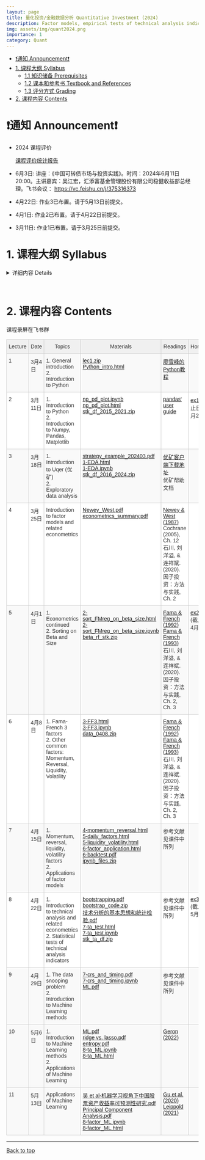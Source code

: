 ```yaml
---
layout: page
title: 量化投资/金融数据分析 Quantitative Investment (2024)
description: Factor models, empirical tests of technical analysis indicators, applications of machine learning techniques
img: assets/img/quant2024.png
importance: 1
category: Quant
---
```


- [❗️通知 Announcement❗️](#️通知-announcement️)
- [1. 课程大纲 Syllabus](#1-课程大纲-syllabus)
  - [1.1 知识储备 Prerequisites](#11-知识储备-prerequisites)
  - [1.2 课本和参考书 Textbook and References](#12-课本和参考书-textbook-and-references)
  - [1.3 评分方式 Grading](#13-评分方式-grading)
- [2. 课程内容 Contents](#2-课程内容-contents)

# ❗️通知 Announcement❗️
- 2024 课程评价

    [课程评价统计报告](/assets/courses/quant_2024/report2024.pdf)
- 6月3日: 讲座：《中国可转债市场与投资实践》。时间：2024年6月11日20:00。主讲嘉宾：吴江宏，汇添富基金管理股份有限公司稳健收益部总经理。飞书会议： https://vc.feishu.cn/j/375316373
- 4月22日: 作业3已布置。请于5月13日前提交。
- 4月1日: 作业2已布置。请于4月22日前提交。
- 3月11日: 作业1已布置。请于3月25日前提交。

# 1. 课程大纲 Syllabus

<!-- &nbsp; -->

<details markdown="1">
  <summary> 详细内容 Details </summary>

这门课程在教学计划上有两个不同的名称：《量化投资》(学硕)，《金融数据分析和Python应用》(专硕)。主要讨论用数量方法探索金融数据以及构建交易策略。课程内容是应用导向的，但相关的理论也会有涉及。课程目标：掌握基本的工具以及用数据分析的思维方式。这门课主要包含以下内容：
- Python 基础以及数据处理相关库(numpy, pandas, sklearn, tensorflow, keras等)
- 因子模型
- 技术分析介绍以及统计检验
- 机器学习在量化投资中的应用

这门课暂不包含高频数据(日内)策略，也不包含衍生品策略。主要的数据来源是中国A股市场股票数据

This is a course about constructing trading strategies by quantitative methods. The course is application oriented, but relevant theories will also be discussed. The course objective is to teach students basic tools and ways of exploring financial data so that quantitative (and perhaps winning) strategies can be constructed. The main contents are:
- introduction of Python basics and data science packages (numpy, pandas, sklearn, tensorflow, keras, etc.)
- construction of factor models
- introduction to technical analysis
- application of machine learning methods

This course does not contain high-frequency (intraday) strategies, or strategies involving derivatives. Please refer to other courses provided by the school if these are what you need. Our main data is from A shares of China's stock markets.


## 1.1 知识储备 Prerequisites
应当知道基本的计量经济学(我们会进行简短的复习)。无需具备编程知识，所有的编程相关的内容都会在课程中介绍，但如果有编程经验更好。面对大量的编程应当有心理准备。

Students should know basic econometrics (I'll give short review lectures if necessary). Students must also be comfortable, or inclined to do lots of programming. No prior knowledge of programming is required, though it is surely a big plus if you have some experiences.

## 1.2 课本和参考书 Textbook and References
暂无课本。课件和相关资料会上传到这个网页，请每次上课前进行下载。我们采用的平台是[优矿](https://uqer.datayes.com/)，请至相关网页下载客户端。优矿有免费版但分配的计算资源很少，学院会提供一些共享账号。参考书目见下方。

There is no required textbook. Lecture notes will be uploaded here and please download the latest version before class. We'll be using [Uqer](https://uqer.datayes.com/), a quant platform, for retrieving data, programming and backtesting. Please download and install it on your laptop. The platform is not free, but we'll give you several shared accounts.

The following references are useful:
- Cochrane, John H., 2005, *Asset Pricing*. Revised edition. (Princeton University Press, Princeton, N.J).
- Bali, Turan G., Robert F. Engle, and Scott Murray, 2016, *Empirical Asset Pricing: The Cross Section of Stock Returns*. 1 edition. (Wiley).
- 石川, 刘洋溢, & 连祥斌. (2020). 因子投资：方法与实践. 电子工业出版社.
- Murphy, John J., 1999, *Technical Analysis of the Financial Markets: A Comprehensive Guide to Trading Methods and Applications*. (New York Institute of Finance, N.Y.).
- Grinold, Richard, and Ronald Kahn, 1999, *Active Portfolio Management: A Quantitative Approach for Producing Superior Returns and Controlling Risk*. 2 edition. (McGraw-Hill Education, New York).
- Geron, Aurelien, 2021, *Hands-on Machine Learning with Scikit-Learn, Keras, and TensorFlow*. 3rd Edition (O'Reilly).

## 1.3 评分方式 Grading
- 3到4次作业 (60%)
- 家庭考试 (40%)。大致形式为在规定时间内完成策略构建。

- 3 or 4 homework exercises (60%)
- take-home exam (40%)

**抄袭作业零容忍。抄袭他人作业可能会直接挂科。** 对于编程经验较少的同学来说，遇到困难是正常的。所有的代码我都会共享，只要仔细研读一定可以完成作业和考试。请相信自己。

**PLAGIARISM IS STRICTLY PROHIBITED. You may immediately fail the course if copy-pasting other's work.** It will be normal to meet obstacles during the course, especially for students with less exposure to programming. I'll share all relevant codes and you'll surely complete the course successfully if you read and try the provided codes with some care. Please trust yourself and hang on.

</details>

&nbsp;

# 2. 课程内容 Contents

课程录屏在飞书群

<style type="text/css">
.tg  {border-collapse:collapse;border-color:#ccc;border-spacing:0;}
.tg td{background-color:#fff;border-color:#ccc;border-style:solid;border-width:1px;color:#333;
  font-family:Arial, sans-serif;font-size:14px;overflow:hidden;padding:10px 5px;word-break:normal;}
.tg th{background-color:#f0f0f0;border-color:#ccc;border-style:solid;border-width:1px;color:#333;
  font-family:Arial, sans-serif;font-size:14px;font-weight:normal;overflow:hidden;padding:10px 5px;word-break:normal;}
.tg .tg-v16d{background-color:#f9f9f9;border-color:#cccccc;text-align:left;vertical-align:top}
.tg .tg-65iu{border-color:#cccccc;text-align:left;vertical-align:top}
.tg .tg-o57c{border-color:#cccccc;text-align:center;vertical-align:top}
</style>
<table class="tg">
<colgroup>
<col style="width: 56px">
<col style="width: 114px">
<col style="width: 298px">
<col style="width: 108px">
<col style="width: 142px">
<col style="width: 78px">
</colgroup>
<thead>
  <tr>
    <th class="tg-o57c">Lecture</th>
    <th class="tg-o57c">Date</th>
    <th class="tg-o57c">Topics</th>
    <th class="tg-o57c">Materials</th>
    <th class="tg-o57c">Readings</th>
    <th class="tg-o57c">Homework</th>
  </tr>
</thead>
<tbody>
  <tr>
    <td class="tg-v16d">1</td>
    <td class="tg-v16d">3月4日</td>
    <td class="tg-v16d">1. General introduction <br>2. Introduction to Python</td>
    <td class="tg-v16d">
    <a href="/assets/courses/quant_2024/lec1/lec1.zip" target="_blank" rel="noopener noreferrer">lec1.zip</a> <br>
    <a href="/assets/courses/quant_2023/lec1/Python_intro.html" target="_blank" rel="noopener noreferrer">Python_intro.html</a>
    </td>
    <td class="tg-v16d">
    <a href="https://www.liaoxuefeng.com/wiki/1016959663602400" target="_blank" rel="noopener noreferrer">廖雪峰的Python教程</a>
    </td>
    <td class="tg-v16d"></td>
  </tr>
  <tr>
    <td class="tg-65iu">2</td>
    <td class="tg-65iu">3月11日</td>
    <td class="tg-65iu">1. Introduction to Python <br>2. Introduction to Numpy, Pandas, Matplotlib </td>
    <td class="tg-65iu">
    <a href="/assets/courses/quant_2024/lec2/np_pd_plot.ipynb" target="_blank" rel="noopener noreferrer">np_pd_plot.ipynb</a> <br>
    <a href="/assets/courses/quant_2024/lec2/np_pd_plot.html" target="_blank" rel="noopener noreferrer">np_pd_plot.html</a> <br>
     <a href="https://nankai.feishu.cn/file/FAzXbMtEDo8zv6xpWCzcpdGmnlh" target="_blank" rel="noopener noreferrer">stk_df_2015_2021.zip</a> <br>
    </td>
    <td class="tg-65iu">
    <a href="https://pandas.pydata.org/docs/user_guide/index.html" target="_blank" rel="noopener noreferrer">pandas' user guide</a> <br>
    </td>
    <td class="tg-65iu">
    <a href="/assets/courses/quant_2024/exercises/ex1.zip" target="_blank" rel="noopener noreferrer">ex1.zip</a> (截止日期: 3月25日)
    </td>
  </tr>
  <tr>
    <td class="tg-v16d">3</td>
    <td class="tg-v16d">3月18日</td>
    <td class="tg-v16d">1. Introduction to Uqer (优矿) <br> 2. Exploratory data analysis </td>
    <td class="tg-v16d">
     <a href="/assets/courses/quant_2024/lec3/strategy_example_202403.pdf" target="_blank" rel="noopener noreferrer">strategy_example_202403.pdf</a> <br>
    <a href="/assets/courses/quant_2024/lec3/1-EDA.html" target="_blank" rel="noopener noreferrer">1-EDA.html</a> <br>
    <a href="/assets/courses/quant_2024/lec3/1-EDA.ipynb" target="_blank" rel="noopener noreferrer">1-EDA.ipynb</a> <br>
    <a href="https://nankai.feishu.cn/file/WDImbTQ0BoWQ7ExVZVVcTlqWnF1" target="_blank" rel="noopener noreferrer">stk_df_2016_2024.zip</a> <br>
    </td>
    <td class="tg-v16d">
    <a href="https://uqer.datayes.com/pro/pro_download.html" target="_blank" rel="noopener noreferrer">优矿客户端下载地址</a> <br>
    优矿帮助文档
    </td>
    <td class="tg-v16d"></td>
  </tr>
  <tr>
    <td class="tg-65iu">4</td>
    <td class="tg-65iu">3月25日</td>
    <td class="tg-65iu"> Introduction to factor models and related econometrics </td>
    <td class="tg-65iu">
    <a href="/assets/courses/quant_2024/lec4/Newey_West.pdf" target="_blank" rel="noopener noreferrer">Newey_West.pdf</a> <br>
    <a href="/assets/courses/quant_2024/lec4/econometrics_summary.pdf" target="_blank" rel="noopener noreferrer">econometrics_summary.pdf</a>
    </td>
    <td class="tg-65iu">
    <a href="https://www.jstor.org/stable/1913610?searchText=&searchUri=&ab_segments=&searchKey=&refreqid=fastly-default%3A0a291a66dc09884f01c5730c91489cfe" target="_blank" rel="noopener noreferrer">Newey & West (1987)</a> <br>
    Cochrane (2005), Ch. 12 <br>
    石川, 刘洋溢, & 连祥斌. (2020). 因子投资：方法与实践, Ch. 2
    </td>
    <td class="tg-65iu">
    </td>
  </tr>
  <tr>
    <td class="tg-v16d">5</td>
    <td class="tg-v16d">4月1日</td>
    <td class="tg-v16d">
    1. Econometrics continued <br>
    2. Sorting on Beta and Size
    </td>
    <td class="tg-v16d">
    <a href="/assets/courses/quant_2024/lec5/2-sort_FMreg_on_beta_size.html" target="_blank" rel="noopener noreferrer">2-sort_FMreg_on_beta_size.html</a> <br>
    <a href="/assets/courses/quant_2024/lec5/2-sort_FMreg_on_beta_size.ipynb" target="_blank" rel="noopener noreferrer">2-sort_FMreg_on_beta_size.ipynb</a> <br>
    <a href="https://nankai.feishu.cn/file/B9E9b1Dcoo6nzPxWIRqcn9LVn9d" target="_blank" rel="noopener noreferrer">beta_rf_stk.zip</a>
    </td>
    <td class="tg-v16d">
    <a href="https://onlinelibrary.wiley.com/doi/full/10.1111/j.1540-6261.1992.tb04398.x" target="_blank" rel="noopener noreferrer">Fama & French (1992)</a> <br>
    <a href="https://www.sciencedirect.com/science/article/abs/pii/0304405X93900235" target="_blank" rel="noopener noreferrer">Fama & French (1993)</a> <br>
    石川, 刘洋溢, & 连祥斌. (2020). 因子投资：方法与实践, Ch. 2, Ch. 3
    </td>
    <td class="tg-v16d">
    <a href="/assets/courses/quant_2024/exercises/ex2.pdf" target="_blank" rel="noopener noreferrer">ex2.pdf</a> (截止日期: 4月22日)
    </td>
  </tr>
  <tr>
    <td class="tg-65iu">6</td>
    <td class="tg-65iu">4月8日</td>
    <td class="tg-65iu">
    1. Fama-French 3 factors <br>
    2. Other common factors: Momentum, Reversal, Liquidity, Volatility
    </td>
    <td class="tg-65iu">
    <a href="/assets/courses/quant_2024/lec6/3-FF3.html" target="_blank" rel="noopener noreferrer">3-FF3.html</a> <br>
    <a href="/assets/courses/quant_2024/lec6/3-FF3.ipynb" target="_blank" rel="noopener noreferrer">3-FF3.ipynb</a> <br>
    <a href="https://nankai.feishu.cn/file/V9gcbDNa4oHhFNxvgn6cAJ44neh" target="_blank" rel="noopener noreferrer">data_0408.zip</a>
    </td>
    <td class="tg-65iu">
    <a href="https://onlinelibrary.wiley.com/doi/full/10.1111/j.1540-6261.1992.tb04398.x" target="_blank" rel="noopener noreferrer">Fama & French (1992)</a> <br>
    <a href="https://www.sciencedirect.com/science/article/abs/pii/0304405X93900235" target="_blank" rel="noopener noreferrer">Fama & French (1993)</a> <br>
    石川, 刘洋溢, & 连祥斌. (2020). 因子投资：方法与实践, Ch. 2, Ch. 3
    </td>
    <td class="tg-65iu">
    </td>
  </tr>
  <tr>
    <td class="tg-v16d">7</td>
    <td class="tg-v16d">4月15日</td>
    <td class="tg-v16d">
    1. Momentum, reversal, liquidity, volatility factors <br>
    2. Applications of factor models
    </td>
    <td class="tg-v16d">
    <a href="/assets/courses/quant_2024/lec7/4-momentum_reversal.html" target="_blank" rel="noopener noreferrer">4-momentum_reversal.html</a> <br>
    <a href="/assets/courses/quant_2024/lec7/5-daily_factors.html" target="_blank" rel="noopener noreferrer">5-daily_factors.html</a> <br>
    <a href="/assets/courses/quant_2024/lec7/5-liquidity_volatility.html" target="_blank" rel="noopener noreferrer">5-liquidity_volatility.html</a> <br>
    <a href="/assets/courses/quant_2024/lec7/6-factor_application.html" target="_blank" rel="noopener noreferrer">6-factor_application.html</a> <br>
    <a href="/assets/courses/quant_2024/lec7/6-backtest.pdf" target="_blank" rel="noopener noreferrer">6-backtest.pdf</a> <br>
    <a href="/assets/courses/quant_2024/lec7/ipynb_files.zip" target="_blank" rel="noopener noreferrer">ipynb_files.zip</a>
    </td>
    <td class="tg-v16d">
    参考文献见课件中所列
    </td>
    <td class="tg-v16d">
    </td>
  </tr>
  <tr>
    <td class="tg-65iu">8</td>
    <td class="tg-65iu">4月22日</td>
    <td class="tg-65iu">
    1. Introduction to technical analysis and related econometrics <br>
    2. Statistical tests of technical analysis indicators
    </td>
    <td class="tg-65iu">
    <a href="/assets/courses/quant_2024/lec8/bootstrapping.pdf" target="_blank" rel="noopener noreferrer">bootstrapping.pdf</a> <br>
    <a href="/assets/courses/quant_2024/lec8/bootstrap_code.zip" target="_blank" rel="noopener noreferrer">bootstrap_code.zip</a> <br>
    <a href="/assets/courses/quant_2024/lec8/技术分析的基本思想和统计检验.pdf" target="_blank" rel="noopener noreferrer">技术分析的基本思想和统计检验.pdf</a> <br>
    <a href="/assets/courses/quant_2024/lec8/7-ta_test.html" target="_blank" rel="noopener noreferrer">7-ta_test.html</a> <br>
    <a href="/assets/courses/quant_2024/lec8/7-ta_test.ipynb" target="_blank" rel="noopener noreferrer">7-ta_test.ipynb</a> <br>
    <a href="https://nankai.feishu.cn/file/Q7QrbKHfNo0AsrxUDeec6KCrnQe" target="_blank" rel="noopener noreferrer">stk_ta_df.zip</a>
    </td>
    <td class="tg-65iu">
    参考文献见课件中所列
    </td>
    <td class="tg-65iu">
    <a href="/assets/courses/quant_2024/exercises/ex3.pdf" target="_blank" rel="noopener noreferrer">ex3.pdf</a> (截止日期: 5月13日)
    </td>
  </tr>
  <tr>
    <td class="tg-v16d">9</td>
    <td class="tg-v16d">4月29日</td>
    <td class="tg-v16d">
    1. The data snooping problem <br>
    2. Introduction to Machine Learning methods </td>
    <td class="tg-v16d">
    <a href="/assets/courses/quant_2024/lec9/7-crs_and_timing.pdf" target="_blank" rel="noopener noreferrer">7-crs_and_timing.pdf</a> <br>
    <a href="/assets/courses/quant_2024/lec9/7-crs_and_timing.ipynb" target="_blank" rel="noopener noreferrer">7-crs_and_timing.ipynb</a> <br>
    <a href="/assets/courses/quant_2024/lec9/ML.pdf" target="_blank" rel="noopener noreferrer">ML.pdf</a> <br>
    </td>
    <td class="tg-v16d">
    参考文献见课件中所列
    </td>
    <td class="tg-v16d"> </td>
  </tr>
  <tr>
    <td class="tg-v16d">10</td>
    <td class="tg-v16d">5月6日</td>
    <td class="tg-v16d">
    1. Introduction to Machine Learning methods <br>
    2. Applications of Machine Learning
    </td>
    <td class="tg-v16d">
    <a href="/assets/courses/quant_2024/lec10/ML.pdf" target="_blank" rel="noopener noreferrer">ML.pdf</a> <br>
    <a href="/assets/courses/quant_2024/lec10/ridge vs. lasso.pdf" target="_blank" rel="noopener noreferrer">ridge vs. lasso.pdf</a> <br>
    <a href="/assets/courses/quant_2024/lec10/entropy.pdf" target="_blank" rel="noopener noreferrer">entropy.pdf</a> <br>
    <a href="/assets/courses/quant_2024/lec10/8-ta_ML.ipynb" target="_blank" rel="noopener noreferrer">8-ta_ML.ipynb</a> <br>
    <a href="/assets/courses/quant_2024/lec10/8-ta_ML.html" target="_blank" rel="noopener noreferrer">8-ta_ML.html</a>
    </td>
    <td class="tg-v16d">
    <a href="https://www.amazon.com/Hands-Machine-Learning-Scikit-Learn-TensorFlow-ebook/dp/B0BHCFNY9Q?ref_=ast_author_dp&dib=eyJ2IjoiMSJ9.HYk1fun9wcouHZdScULxJ5ZpV2FWtcUU2Nn8Gnh6ttoCQUnLJGJRfvoNVfq91dydUjgYHOrsctvc1sSG1iqUkZ0Qu9NkuqDYu-6_kKjn569c83lMzJBJ6axHHyqAzuf3_HoDS18FmBDBI6J336XOvDLlh1NDdZ_NFGC-K29YAn3OSuoy-uVTbJidkTkocifXTbhn2TMJ5m9Vpf9iDmcXQ6aJcTtxh5Ga8nmyee0zTYw.x7bQT7M7dVJaKd5o8bw0rL_Ib8dMiogFTAZJ9aaUh9k&dib_tag=AUTHOR" target="_blank" rel="noopener noreferrer">Geron (2022)</a>
    </td>
    <td class="tg-v16d"> </td>
  </tr>
  <tr>
    <td class="tg-v16d">11</td>
    <td class="tg-v16d">5月13日</td>
    <td class="tg-v16d">
    Applications of Machine Learning
    </td>
    <td class="tg-v16d">
    <a href="/assets/courses/quant_2024/lec11/吴 et al-机器学习视角下中国股票资产收益率可预测性研究.pdf" target="_blank" rel="noopener noreferrer">吴 et al-机器学习视角下中国股票资产收益率可预测性研究.pdf</a> <br>
    <a href="/assets/courses/quant_2024/lec11/Principal Component Analysis.pdf" target="_blank" rel="noopener noreferrer">Principal Component Analysis.pdf</a> <br>
    <a href="/assets/courses/quant_2024/lec11/8-factor_ML.ipynb" target="_blank" rel="noopener noreferrer">8-factor_ML.ipynb</a> <br>
    <a href="/assets/courses/quant_2024/lec11/8-factor_ML.html" target="_blank" rel="noopener noreferrer">8-factor_ML.html</a>
    </td>
    <td class="tg-v16d">
    <a href="https://academic.oup.com/rfs/article/33/5/2223/5758276?login=false" target="_blank" rel="noopener noreferrer">Gu et al. (2020) </a> <br>
    <a href="https://www.sciencedirect.com/science/article/pii/S0304405X21003743" target="_blank" rel="noopener noreferrer">Leippold (2021) </a>
    </td>
    <td class="tg-v16d"> </td>
  </tr>
</tbody>
</table>

-----
[Back to top](#)